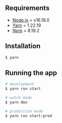 ## Requirements

- [Node.js](https://nodejs.org/en/) = v16.18.0
- [Yarn](https://yarnpkg.com/en/) = 1.22.19
- [Npm](https://www.npmjs.com/) = 8.19.2

## Installation

```bash
$ yarn
```

## Running the app

```bash
# development
$ yarn run start

# watch mode
$ yarn dev

# production mode
$ yarn run start:prod
```
